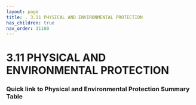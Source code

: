 ```yaml
---
layout: page
title: . 3.11 PHYSICAL AND ENVIRONMENTAL PROTECTION 
has_children: true
nav_order: 31100 
---
```


# 3.11 PHYSICAL AND ENVIRONMENTAL PROTECTION

### Quick link to Physical and Environmental Protection Summary Table

